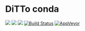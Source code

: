 # DiTTo conda

[![](https://anaconda.org/kdheepak/ditto/badges/platforms.svg)](https://anaconda.org/kdheepak/ditto) [![](https://anaconda.org/kdheepak/ditto/badges/latest_release_date.svg)](https://anaconda.org/kdheepak/ditto) [![](https://anaconda.org/kdheepak/ditto/badges/downloads.svg)](https://anaconda.org/kdheepak/ditto) [![Build Status](https://www.travis-ci.org/kdheepak/ditto-conda.svg?branch=master)](https://www.travis-ci.org/kdheepak/ditto-conda) [![AppVeyor](https://img.shields.io/appveyor/ci/kdheepak/ditto-conda.svg)](https://ci.appveyor.com/project/kdheepak/ditto-conda)

